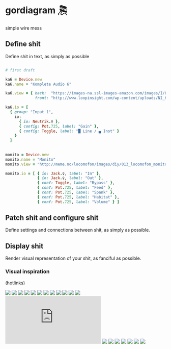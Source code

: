 # gordiagram 🎘
simple wire mess



## Define shit

Define shit in text, as simply as possible


```ruby

# first draft

ka6 = Device.new
ka6.name = "Komplete Audio 6"

ka6.view = { back:  "https://images-na.ssl-images-amazon.com/images/I/819%2BXigLT7L._SL1500_.jpg",
             front: "http://www.loopinsight.com/wp-content/uploads/NI_Komplete_Audio_6_Front.png" }

ka6.io = [
  { group: "Input 1",
    io:
      { io: Neutrik.♀ },
      { config: Pot.725, label: "Gain" },
      { config: Toggle, label: "█ Line / ▄ Inst" }
    }
  ]
  
  
monito = Device.new
monito.name = "Monito"
monito.view = "http://meme.no/locomofon/images/diy/013_locomofon_monito01.jpg"

monito.io = [ { io: Jack.♀, label: "In" },
              { io: Jack.♀, label: "Out" },
              { conf: Toggle, label: "Bypass" },
              { conf: Pot.725, label: "Feed" },
              { conf: Pot.725, label: "Spank" },
              { conf: Pot.725, label: "Habitat" },
              { conf: Pot.725, label: "Volume" } ]
```

## Patch shit and configure shit

Define settings and connections between shit, as simply as possible.

## Display shit

Render visual representation of your shit, as fanciful as possible.

### Visual inspiration

(hotlinks)

![](http://www.politusic.com/wp-content/uploads/2012/02/split-console-wiring-diagram.jpg)
![](https://d1c86o3nm55du5.cloudfront.net/prodimgdetail/246358_c.jpg)
![](http://shop.musix.ch/images/products/orig/Behringer-Xenyx-Q-1202USB_X.jpg)
![](https://s-media-cache-ak0.pinimg.com/736x/0d/bf/84/0dbf841cf039d4bed31a0f9454e3fed7.jpg)
![](http://api.ning.com/files/i5a-gAU4NOft-IdBoFxhhsbv6xTGz0fTrs8wOPg*5ibluX1ZVnDwHsKBJPhMeqxJRFe6qBi9YcZYtQt*mqOaiimgfFecr9wK/recording_setup_mac_front.jpg)
![](http://yougig.co/wp-content/uploads/2012/04/Publishers-Recording-Studio-diagram-600.jpg)
![](http://www.rngeer.com/wp-content/uploads/2014/08/Richard-Geer-Home-Studio-Drum-Collaboration-Studio-Setup-Diagram.jpg.jpg)
![](http://media2.comcast.net/anon.comcastonline2/support/help/images/diagrams_hookup_tv_dvd_cabl.jpg)
![](http://columbiaisa.50webs.com/hookup_diagram_hdmi_avr_hdtv.gif)
![](http://columbiaisa.50webs.com/diagram_hdmi_switch_avr_bd.jpg)
![](http://graph.darren-criss.org/2016/03/10/wiring-home-theater-system-l-be8ffc335fe57c8a.gif)
![](https://conceptdraw.com/a180c3/p1/preview/640/pict--hookup-diagram-hook-up-drawing---home-entertainment-system-with-surround-sound.png--diagram-flowchart-example.png)
![](http://s845.photobucket.com/user/late8/media/hookupdiagram-2.jpg.html)
![](http://www.doepfer.de/a100_man/A100_Minisystem_Patch.gif)
![](http://www.synthesizers.com/patches/basicpatch.jpg)
![](https://1.bp.blogspot.com/-VBKH3p6iBLU/VuPBV1yBn0I/AAAAAAAALeU/2-q28Wnx1igcqK1ANRLlZjcM58CkAUMbQ/s1600/Keith%2BEmerson%2Bsound%2Bweb.jpg)
![](http://2.bp.blogspot.com/-DUfmObhiMPE/T2eT4u167FI/AAAAAAAEGPA/Jox8nOA7zTk/s1600/IMG_4875.JPG)
![](http://i.imgur.com/VyEc91H.png)
![](https://morganhendry.files.wordpress.com/2012/01/mandala_modular_patch.jpg)
![](http://3.bp.blogspot.com/-QZ59fwFeeMM/UI3wysMtaPI/AAAAAAAFsmw/tdZwYFFyqKA/s1600/_MG_4671.jpg)
